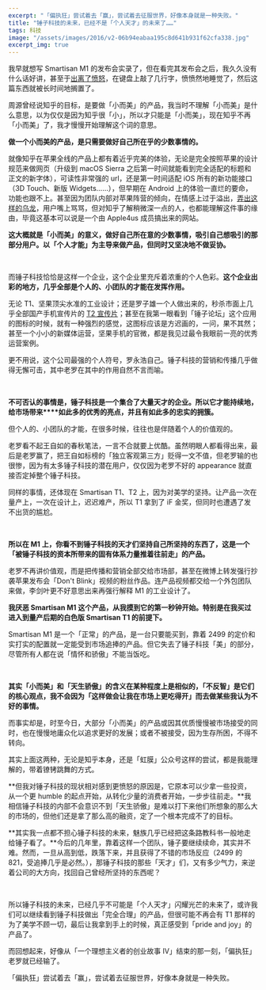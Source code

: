 ```yaml
---
excerpt: "「偏执狂」尝试着去「赢」，尝试着去征服世界，好像本身就是一种失败。"
title: "锤子科技的未来，已经不是「个人天才」的未来了……"
tags: 科技
image: "/assets/images/2016/v2-06b94eabaa195c8d641b931f62cfa338.jpg"
excerpt_img: true
---
```


我早就想写 Smartisan M1 的发布会实录了，但在看完其发布会之后，我久久没有什么话好讲，甚至于[出离了愤怒](https://www.zhihu.com/question/51729124/answer/127252967)，在键盘上敲了几行字，愤愤然地睡觉了，然后这篇东西就被长时间地搁置了。

周源曾经说知乎的目标，是要做「小而美」的产品，我当时不理解「小而美」是什么意思，以为仅仅是因为知乎很「小」，所以才只能是「小而美」，现在知乎不再「小而美」了，我才慢慢开始理解这个词的意思。

**做一个小而美的产品，是只需要做好自己所在乎的少数事情的。**

就像知乎在苹果全线的产品上都有着近乎完美的体验，无论是完全按照苹果的设计规范来做网页（升级到 macOS Sierra 之后第一时间就能看到完全适配的标题和正文的新字体），可读性非常强的 url，还是第一时间适配 iOS 所有的新功能接口（3D Touch、新版 Widgets……），但早期在 Android 上的体验一直烂的要命，功能也跟不上。甚至因为团队内部对苹果阵营的倾向，在情感上过于溢出，[弄出这样的乌龙](https://www.zhihu.com/question/30990940)，用户嘴上骂骂，但对知乎了解稍微深一点的人，也都能理解这件事的缘由，毕竟这基本可以说是一个由 Apple4us 成员搞出来的网站。

**这大概就是「小而美」的意义，做好自己所在意的少数事情，吸引自己想吸引的那部分用户。以「个人才能」为主导来做产品，但同时又坚决地不做妥协。**

<br>

而锤子科技恰恰是这样一个企业，这个企业里充斥着浓重的个人色彩。**这个企业出彩的地方，几乎全部是个人的、小团队的才能在发挥作用。**

无论 T1、坚果顶尖水准的工业设计；还是罗子雄一个人做出来的，秒杀市面上几乎全部国产手机宣传片的 [T2 宣传片](https://v.youku.com/v_show/id_XMTQyOTE1MDEwMA%3D%3D.html)；甚至在我第一眼看到「锤子论坛」这个应用的图标的时候，就有一种强烈的感觉，这图标应该是方迟画的，一问，果不其然；甚至一个小小的新媒体运营，坚果手机的官微，都是我见过最令我眼前一亮的优秀运营案例。

更不用说，这个公司最强的个人符号，罗永浩自己。锤子科技的营销和传播几乎做得无懈可击，其中老罗在其中的作用自然不言而喻。

<br>

**不可否认的事情是，锤子科技是一个集合了大量天才的企业。所以它才能持续地，给市场带来****如此多的优秀的亮点，并且有如此多的忠实的拥簇。**

但个人的、小团队的才能，在很多时候，往往也是伴随着个人的价值观的。

老罗看不起王自如的春秋笔法，一言不合就要上优酷。虽然明眼人都看得出来，最后是老罗赢了，把王自如标榜的「独立客观第三方」贬得一文不值，但老罗输的也很惨，因为有太多锤子科技的潜在用户，仅仅因为老罗不好的 appearance 就直接否定掉整个锤子科技。

同样的事情，还体现在 Smartisan T1、T2 上，因为对美学的坚持。让产品一次在量产上，一次在设计上，迟迟难产，所以 T1 拿到了 iF 金奖，但同时也遭遇了发不出货的尴尬。

<br>

**所以在 M1 上，你看不到锤子科技的天才们坚持自己所坚持的东西了，这是一个「被锤子科技的资本所带来的固有体系力量推着往前走」的产品。**

老罗不再讲价值观，而是把传播和营销全部交给市场部，甚至在微博上转发强行抄袭苹果发布会「Don't Blink」视频的粉丝作品。连产品视频都交给一个外包团队来做，李剑叶更不好意思出来再强行解释 M1 的工业设计了。

**我厌恶 Smartisan M1 这个产品，从我摸到它的第一秒钟开始。特别是在我买过进入到量产后期的白色版 Smartisan T1 的前提下。**

Smartisan M1 是一个「正常」的产品，是一台只要能买到，靠着 2499 的定价和实打实的配置就一定能受到市场追捧的产品。但它失去了锤子科技「美」的部分，尽管所有人都在说「情怀和骄傲」不能当饭吃。

<br>

**其实「小而美」和「天生骄傲」的含义在某种程度上是相似的，「不反智」是它们的核心观点，我不会因为「这样做会让我在市场上更吃得开」而去做某些我认为不好的事情。**

而事实却是，时至今日，大部分「小而美」的产品或因其优质慢慢被市场接受的同时，也在慢慢地庸众化以追求更好的发展；或者不被接受，因为生存所困，不得不转向。

其实上面这两种，无论是知乎本身，还是「虹膜」公众号这样的尝试，都是我能理解的，带着镣铐跳舞的方式。

**但我对锤子科技的现状相对感到更愤怒的原因是，它原本可以少拿一些投资，从一个更 humble 的起点开始，从转化少量的消费者开始，一步步往前走。**我相信锤子科技的内部不会意识不到「天生骄傲」是难以打下来他们所想象的那么大的市场的，但他们还是拿了那么高的融资，定了一个根本完成不了的目标。

**其实我一点都不担心锤子科技的未来，魅族几乎已经把这条路教科书一般地走给锤子看了。**今后的几年里，靠着这样一个团队，锤子要继续续命，其实并不难。然而，一旦从高到低，跌落下来，并且获得了不错的市场反应（2499 的 821，受追捧几乎是必然。），那锤子科技的那些「天才」们，又有多少气力，来逆着公司的大方向，找回自己曾经所坚持的东西呢？

<br>

所以锤子科技的未来，已经几乎不可能是「个人天才」闪耀光芒的未来了，或许我们可以继续看到锤子科技做出「完全合理」的产品，但很可能不再会有 T1 那样的为了美学不顾一切，最后让我拿到手上的时候，真正感受到「pride and joy」的产品了。

而回想起来，好像从「一个理想主义者的创业故事 IV」结束的那一刻，「偏执狂」老罗就已经输了。

「偏执狂」尝试着去「赢」，尝试着去征服世界，好像本身就是一种失败。
